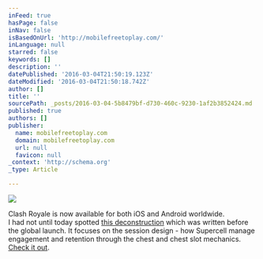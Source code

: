 ```yaml
---
inFeed: true
hasPage: false
inNav: false
isBasedOnUrl: 'http://mobilefreetoplay.com/'
inLanguage: null
starred: false
keywords: []
description: ''
datePublished: '2016-03-04T21:50:19.123Z'
dateModified: '2016-03-04T21:50:18.742Z'
author: []
title: ''
sourcePath: _posts/2016-03-04-5b8479bf-d730-460c-9230-1af2b3852424.md
published: true
authors: []
publisher:
  name: mobilefreetoplay.com
  domain: mobilefreetoplay.com
  url: null
  favicon: null
_context: 'http://schema.org'
_type: Article

---
```

![](https://adamtelfer.files.wordpress.com/2016/01/maxresdefault.jpg?w=825&h=510&crop=1)

Clash Royale is now available for both iOS and Android worldwide.  
I had not until today spotted [this deconstruction][0] which was written before the global launch. It focuses on the session design - how Supercell manage engagement and retention through the chest and chest slot mechanics. [Check it out][0].

[0]: http://mobilefreetoplay.com/2016/02/16/deconstructing-clash-royale/